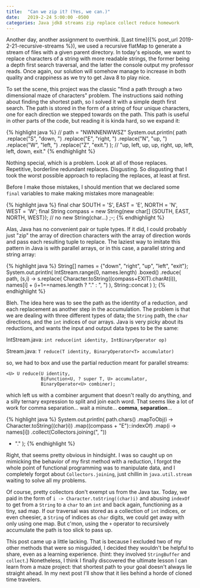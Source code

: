 ```yaml
---
title:  "Can we zip it? (Yes, we can.)"
date:   2019-2-24 5:00:00 -0500
categories: Java jdk8 streams zip replace collect reduce homework
---
```


Another day, another assignment to overthink.
[Last time]({% post_url 2019-2-21-recursive-streams %}), we used a recursive
flatMap to generate a stream of files with a given parent directory. In today's
episode, we want to replace characters of a string with more readable strings,
the former being a depth first search traversal, and the latter the console
output my professor reads. Once again, our solution will somehow manage to
increase in both quality and crappiness as we try to get Java 8 to play nice.

To set the scene, this project was the classic "find a path through a two
dimensional maze of characters" problem. The instructions said nothing about
finding the shortest path, so I solved it with a simple depth first search. The
path is stored in the form of a string of four unique characters, one for each
direction we stepped towards on the path. This path is useful in other parts of
the code, but reading it is kinda hard, so we expand it:

{% highlight java %}
// path = "NWNNENWWSZ"
System.out.println( path
  .replace("S", "down, ")
  .replace("E", "right, ")
  .replace("N", "up, ")
  .replace("W", "left, ")
  .replace("Z", "exit.")
); // "up, left, up, up, right, up, left, left, down, exit."
{% endhighlight %}

Nothing special, which is a problem. Look at all of those replaces. Repetitive,
borderline redundant replaces. Disgusting. So disgusting that I took the worst
possible approach to replacing the replaces, at least at first.

Before I make those mistakes, I should mention that we declared some `final`
variables to make making mistakes more manageable:

{% highlight java %}
final char SOUTH = 'S', EAST = 'E', NORTH = 'N', WEST = 'W';
final String compass = new String(new char[] {SOUTH, EAST, NORTH, WEST});
// no new String(char...) ;-;
{% endhighlight %}

Alas, Java has no convenient pair or tuple types. If it did, I could probably
just "zip" the array of direction characters with the array of direction words
and pass each resulting tuple to replace. The laziest way to imitate this
pattern in Java is with parallel arrays, or in this case, a parallel string and
string array:

{% highlight java %}
String[] names = {"down", "right", "up", "left", "exit"};
System.out.println( IntStream.range(0, names.length)
  .boxed()
  .reduce( path,
    (s,i) -> s.replace(
      Character.toString((compass+EXIT).charAt(i)),
      names[i] + (i+1==names.length ? "." : ", ")
    ),
    String::concat
  )
);
{% endhighlight %}

Bleh. The idea here was to see the path as the identity of a reduction, and
each replacement as another step in the accumulation. The problem is that we
are dealing with three different types of data; the `String` path, the `char`
directions, and the `int` indices of our arrays. Java is very picky about its
reductions, and wants the input and output data types to be the same:

IntStream.java: `int reduce(int identity, IntBinaryOperator op)`

Stream.java: `T reduce(T identity, BinaryOperator<T> accumulator)`

so, we had to box and use the partial reduction meant for parallel streams:
```
<U> U reduce(U identity,
             BiFunction<U, ? super T, U> accumulator,
             BinaryOperator<U> combiner);
```
which left us with a combiner argument that doesn't really do anything, and a
silly ternary expression to split and join each word. That seems like a lot of
work for comma separation... wait a minute... __comma__, __separation__...

{% highlight java %}
System.out.println( path.chars()
  .mapToObj(i -> Character.toString((char)i))
  .map((compass + "E")::indexOf)
  .map(i -> names[i])
  .collect(Collectors.joining(", "))
  + "."
);
{% endhighlight %}

Right, that seems pretty obvious in hindsight. I was so caught up on mimicking
the behavior of my first method with a reduction, I forgot the whole point of
functional programming was to manipulate data, and I completely forgot about
`Collectors.joining`, just chillin in `java.util.stream` waiting to solve all
my problems.

Of course, pretty collectors don't exempt us from the Java tax. Today, we paid
in the form of `i -> Character.toString((char)i)` and abusing `indexOf` to get
from a `String` to a `char` to an `int` and back again, functioning as a tiny,
sad map. If our traversal was stored as a collection of `int` indices, or even
cheesier, a `String` of indices as `char` digits, we could get away with only
using one map. But c'mon, using the `+` operator to recursively accumulate the
path is too slick to pass up.

This post came up a little lacking. That is because I excluded two of my other
methods that were so misguided, I decided they wouldn't be helpful to share,
even as a learning experience. (hint: they involved `StringBuffer` and
`collect`.) Nonetheless, I think I finally discovered the ultimate lesson I can
learn from a maze project: that shortest path to your goal doesn't always lie
straight ahead. In my next post I'll show that it lies behind a horde of cloned
time travelers.
